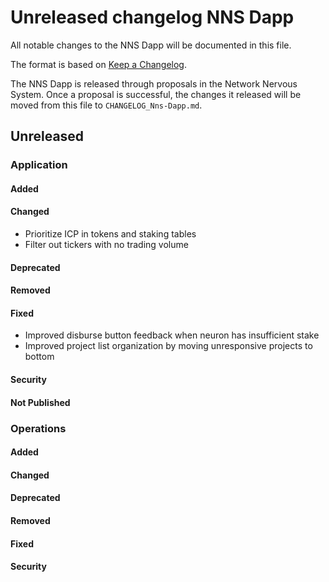 # Unreleased changelog NNS Dapp

All notable changes to the NNS Dapp will be documented in this file.

The format is based on [Keep a Changelog](https://keepachangelog.com/en/1.0.0/).

The NNS Dapp is released through proposals in the Network Nervous System. Once a
proposal is successful, the changes it released will be moved from this file to
`CHANGELOG_Nns-Dapp.md`.

## Unreleased

### Application

#### Added

#### Changed

* Prioritize ICP in tokens and staking tables
* Filter out tickers with no trading volume

#### Deprecated

#### Removed

#### Fixed

* Improved disburse button feedback when neuron has insufficient stake
* Improved project list organization by moving unresponsive projects to bottom


#### Security

#### Not Published

### Operations

#### Added

#### Changed

#### Deprecated

#### Removed

#### Fixed

#### Security
